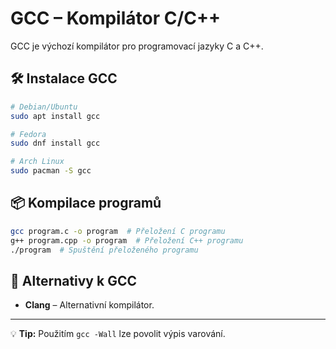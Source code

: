 # GCC – Kompilátor C/C++

GCC je výchozí kompilátor pro programovací jazyky C a C++.

## 🛠 Instalace GCC
```bash
# Debian/Ubuntu
sudo apt install gcc

# Fedora
sudo dnf install gcc

# Arch Linux
sudo pacman -S gcc
```

## 📦 Kompilace programů
```bash
gcc program.c -o program  # Přeložení C programu
g++ program.cpp -o program  # Přeložení C++ programu
./program  # Spuštění přeloženého programu
```

## 🔄 Alternativy k GCC
- **Clang** – Alternativní kompilátor.

---
💡 **Tip:** Použitím `gcc -Wall` lze povolit výpis varování.
